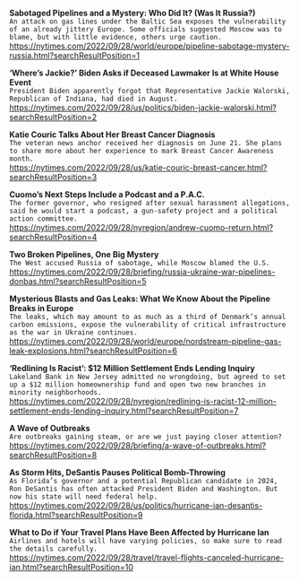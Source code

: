 **Sabotaged Pipelines and a Mystery: Who Did It? (Was It Russia?)**\
`An attack on gas lines under the Baltic Sea exposes the vulnerability of an already jittery Europe. Some officials suggested Moscow was to blame, but with little evidence, others urge caution.`\
https://nytimes.com/2022/09/28/world/europe/pipeline-sabotage-mystery-russia.html?searchResultPosition=1

**‘Where’s Jackie?’ Biden Asks if Deceased Lawmaker Is at White House Event**\
`President Biden apparently forgot that Representative Jackie Walorski, Republican of Indiana, had died in August.`\
https://nytimes.com/2022/09/28/us/politics/biden-jackie-walorski.html?searchResultPosition=2

**Katie Couric Talks About Her Breast Cancer Diagnosis**\
`The veteran news anchor received her diagnosis on June 21. She plans to share more about her experience to mark Breast Cancer Awareness month.`\
https://nytimes.com/2022/09/28/us/katie-couric-breast-cancer.html?searchResultPosition=3

**Cuomo’s Next Steps Include a Podcast and a P.A.C.**\
`The former governor, who resigned after sexual harassment allegations, said he would start a podcast, a gun-safety project and a political action committee.`\
https://nytimes.com/2022/09/28/nyregion/andrew-cuomo-return.html?searchResultPosition=4

**Two Broken Pipelines, One Big Mystery**\
`The West accused Russia of sabotage, while Moscow blamed the U.S.`\
https://nytimes.com/2022/09/28/briefing/russia-ukraine-war-pipelines-donbas.html?searchResultPosition=5

**Mysterious Blasts and Gas Leaks: What We Know About the Pipeline Breaks in Europe**\
`The leaks, which may amount to as much as a third of Denmark’s annual carbon emissions, expose the vulnerability of critical infrastructure as the war in Ukraine continues.`\
https://nytimes.com/2022/09/28/world/europe/nordstream-pipeline-gas-leak-explosions.html?searchResultPosition=6

**‘Redlining Is Racist’: $12 Million Settlement Ends Lending Inquiry**\
`Lakeland Bank in New Jersey admitted no wrongdoing, but agreed to set up a $12 million homeownership fund and open two new branches in minority neighborhoods.`\
https://nytimes.com/2022/09/28/nyregion/redlining-is-racist-12-million-settlement-ends-lending-inquiry.html?searchResultPosition=7

**A Wave of Outbreaks**\
`Are outbreaks gaining steam, or are we just paying closer attention?`\
https://nytimes.com/2022/09/28/briefing/a-wave-of-outbreaks.html?searchResultPosition=8

**As Storm Hits, DeSantis Pauses Political Bomb-Throwing**\
`As Florida’s governor and a potential Republican candidate in 2024, Ron DeSantis has often attacked President Biden and Washington. But now his state will need federal help.`\
https://nytimes.com/2022/09/28/us/politics/hurricane-ian-desantis-florida.html?searchResultPosition=9

**What to Do if Your Travel Plans Have Been Affected by Hurricane Ian**\
`Airlines and hotels will have varying policies, so make sure to read the details carefully.`\
https://nytimes.com/2022/09/28/travel/travel-flights-canceled-hurricane-ian.html?searchResultPosition=10

